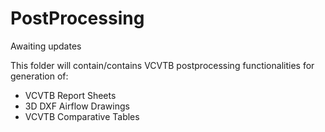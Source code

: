 # PostProcessing

Awaiting updates

This folder will contain/contains VCVTB postprocessing functionalities for generation of:

- VCVTB Report Sheets
- 3D DXF Airflow Drawings
- VCVTB Comparative Tables
